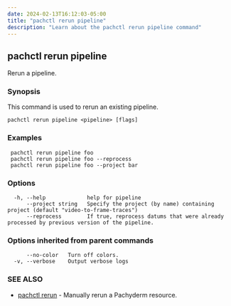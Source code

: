 ```yaml
---
date: 2024-02-13T16:12:03-05:00
title: "pachctl rerun pipeline"
description: "Learn about the pachctl rerun pipeline command"
---
```


## pachctl rerun pipeline

Rerun a pipeline.

### Synopsis

This command is used to rerun an existing pipeline.

```
pachctl rerun pipeline <pipeline> [flags]
```

### Examples

```
 pachctl rerun pipeline foo 
 pachctl rerun pipeline foo --reprocess
 pachctl rerun pipeline foo --project bar

```

### Options

```
  -h, --help             help for pipeline
      --project string   Specify the project (by name) containing project (default "video-to-frame-traces")
      --reprocess        If true, reprocess datums that were already processed by previous version of the pipeline.
```

### Options inherited from parent commands

```
      --no-color   Turn off colors.
  -v, --verbose    Output verbose logs
```

### SEE ALSO

* [pachctl rerun](../pachctl_rerun)	 - Manually rerun a Pachyderm resource.

